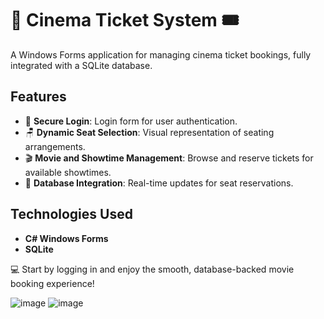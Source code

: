 # 🎥 Cinema Ticket System 🎟️  

A Windows Forms application for managing cinema ticket bookings, fully integrated with a SQLite database.  

## Features  
- 🔐 **Secure Login**: Login form for user authentication.  
- 🪑 **Dynamic Seat Selection**: Visual representation of seating arrangements.  
- 🎬 **Movie and Showtime Management**: Browse and reserve tickets for available showtimes.  
- 🔄 **Database Integration**: Real-time updates for seat reservations.  

## Technologies Used  
- **C# Windows Forms**  
- **SQLite**  

💻 Start by logging in and enjoy the smooth, database-backed movie booking experience!

![image](https://github.com/user-attachments/assets/a2cde035-1cf9-49e1-b723-3163e770acec)
![image](https://github.com/user-attachments/assets/3326f2d0-33a1-42df-8d1b-5734a29f1844)
